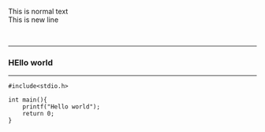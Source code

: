 <!-- This is comment in markdown file -->


<!-- we can use <br> tag or (double space) -->
This is normal text  <br>
This is new line

<br>

---
### HEllo world

--- 
```
#include<stdio.h>

int main(){
    printf("Hello world");
    return 0;
}
```